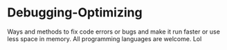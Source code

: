 # Debugging-Optimizing
Ways and methods to fix code errors or bugs and make it run faster or use less space in memory. All programming languages are welcome. Lol
